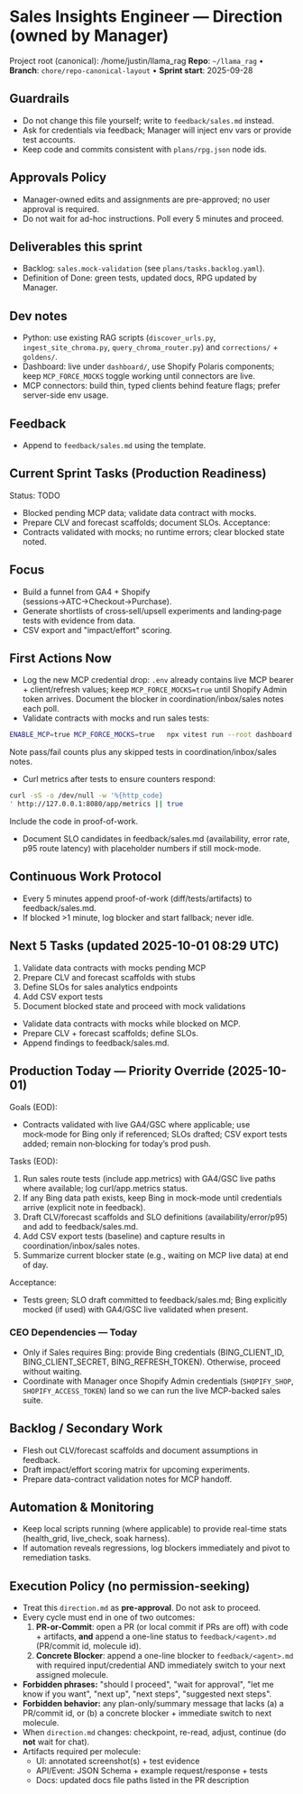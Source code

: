 # Sales Insights Engineer — Direction (owned by Manager)

Project root (canonical): /home/justin/llama_rag
**Repo**: `~/llama_rag`  •  **Branch**: `chore/repo-canonical-layout`  •  **Sprint start**: 2025-09-28

## Guardrails
- Do not change this file yourself; write to `feedback/sales.md` instead.
- Ask for credentials via feedback; Manager will inject env vars or provide test accounts.
- Keep code and commits consistent with `plans/rpg.json` node ids.

## Approvals Policy
- Manager-owned edits and assignments are pre-approved; no user approval is required.
- Do not wait for ad-hoc instructions. Poll every 5 minutes and proceed.

## Deliverables this sprint
- Backlog: `sales.mock-validation` (see `plans/tasks.backlog.yaml`).
- Definition of Done: green tests, updated docs, RPG updated by Manager.

## Dev notes
- Python: use existing RAG scripts (`discover_urls.py`, `ingest_site_chroma.py`, `query_chroma_router.py`) and `corrections/` + `goldens/`.
- Dashboard: live under `dashboard/`, use Shopify Polaris components; keep `MCP_FORCE_MOCKS` toggle working until connectors are live.
- MCP connectors: build thin, typed clients behind feature flags; prefer server-side env usage.

## Feedback
- Append to `feedback/sales.md` using the template.

## Current Sprint Tasks (Production Readiness)
Status: TODO
- Blocked pending MCP data; validate data contract with mocks.
- Prepare CLV and forecast scaffolds; document SLOs.
Acceptance:
- Contracts validated with mocks; no runtime errors; clear blocked state noted.

## Focus
- Build a funnel from GA4 + Shopify (sessions→ATC→Checkout→Purchase).
- Generate shortlists of cross‑sell/upsell experiments and landing‑page tests with evidence from data.
- CSV export and "impact/effort" scoring.

## First Actions Now
- Log the new MCP credential drop: `.env` already contains live MCP bearer + client/refresh values; keep `MCP_FORCE_MOCKS=true` until Shopify Admin token arrives. Document the blocker in coordination/inbox/sales notes each poll.
- Validate contracts with mocks and run sales tests:
```bash
ENABLE_MCP=true MCP_FORCE_MOCKS=true   npx vitest run --root dashboard --config dashboard/vitest.config.ts   "dashboard/app/routes/__tests__/app.sales*.test.ts?(x)"   "dashboard/app/routes/__tests__/app.metrics.test.ts" || true
```
  Note pass/fail counts plus any skipped tests in coordination/inbox/sales notes.
- Curl metrics after tests to ensure counters respond:
```bash
curl -sS -o /dev/null -w '%{http_code}
' http://127.0.0.1:8080/app/metrics || true
```
  Include the code in proof-of-work.
- Document SLO candidates in feedback/sales.md (availability, error rate, p95 route latency) with placeholder numbers if still mock-mode.

## Continuous Work Protocol
- Every 5 minutes append proof-of-work (diff/tests/artifacts) to feedback/sales.md.
- If blocked >1 minute, log blocker and start fallback; never idle.

## Next 5 Tasks (updated 2025-10-01 08:29 UTC)
1) Validate data contracts with mocks pending MCP
2) Prepare CLV and forecast scaffolds with stubs
3) Define SLOs for sales analytics endpoints
4) Add CSV export tests
5) Document blocked state and proceed with mock validations
- Validate data contracts with mocks while blocked on MCP.
- Prepare CLV + forecast scaffolds; define SLOs.
- Append findings to feedback/sales.md.

## Production Today — Priority Override (2025-10-01)

Goals (EOD):
- Contracts validated with live GA4/GSC where applicable; use mock‑mode for Bing only if referenced; SLOs drafted; CSV export tests added; remain non‑blocking for today’s prod push.

Tasks (EOD):
1) Run sales route tests (include app.metrics) with GA4/GSC live paths where available; log curl/app.metrics status.
2) If any Bing data path exists, keep Bing in mock-mode until credentials arrive (explicit note in feedback).
3) Draft CLV/forecast scaffolds and SLO definitions (availability/error/p95) and add to feedback/sales.md.
4) Add CSV export tests (baseline) and capture results in coordination/inbox/sales notes.
5) Summarize current blocker state (e.g., waiting on MCP live data) at end of day.

Acceptance:
- Tests green; SLO draft committed to feedback/sales.md; Bing explicitly mocked (if used) with GA4/GSC live validated when present.

### CEO Dependencies — Today
- Only if Sales requires Bing: provide Bing credentials (BING_CLIENT_ID, BING_CLIENT_SECRET, BING_REFRESH_TOKEN). Otherwise, proceed without waiting.
- Coordinate with Manager once Shopify Admin credentials (`SHOPIFY_SHOP`, `SHOPIFY_ACCESS_TOKEN`) land so we can run the live MCP-backed sales suite.

## Backlog / Secondary Work
- Flesh out CLV/forecast scaffolds and document assumptions in feedback.
- Draft impact/effort scoring matrix for upcoming experiments.
- Prepare data-contract validation notes for MCP handoff.

## Automation & Monitoring
- Keep local scripts running (where applicable) to provide real-time stats (health_grid, live_check, soak harness).
- If automation reveals regressions, log blockers immediately and pivot to remediation tasks.

## Execution Policy (no permission-seeking)
- Treat this `direction.md` as **pre-approval**. Do not ask to proceed.
- Every cycle must end in one of two outcomes:
  1) **PR-or-Commit**: open a PR (or local commit if PRs are off) with code + artifacts, **and** append a one-line status to `feedback/<agent>.md` (PR/commit id, molecule id).
  2) **Concrete Blocker**: append a one-line blocker to `feedback/<agent>.md` with required input/credential AND immediately switch to your next assigned molecule.
- **Forbidden phrases:** "should I proceed", "wait for approval", "let me know if you want", "next up", "next steps", "suggested next steps".
- **Forbidden behavior:** any plan-only/summary message that lacks (a) a PR/commit id, or (b) a concrete blocker + immediate switch to next molecule.
- When `direction.md` changes: checkpoint, re-read, adjust, continue (do **not** wait for chat).
- Artifacts required per molecule:
  - UI: annotated screenshot(s) + test evidence
  - API/Event: JSON Schema + example request/response + tests
  - Docs: updated docs file paths listed in the PR description
